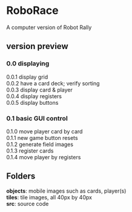 # RoboRace
A computer version of Robot Rally
## version preview
### 0.0 displaying
0.0.1 display grid  
0.0.2 have a card deck; verify sorting  
0.0.3 display card & player  
0.0.4 display registers  
0.0.5 display buttons
### 0.1 basic GUI control
0.1.0 move player card by card  
0.1.1 new game button resets  
0.1.2 generate field images  
0.1.3 register cards  
0.1.4 move player by registers  
## Folders
__objects__: mobile images such as cards, player(s)  
__tiles__: tile images, all 40px by 40px  
__src__: source code
